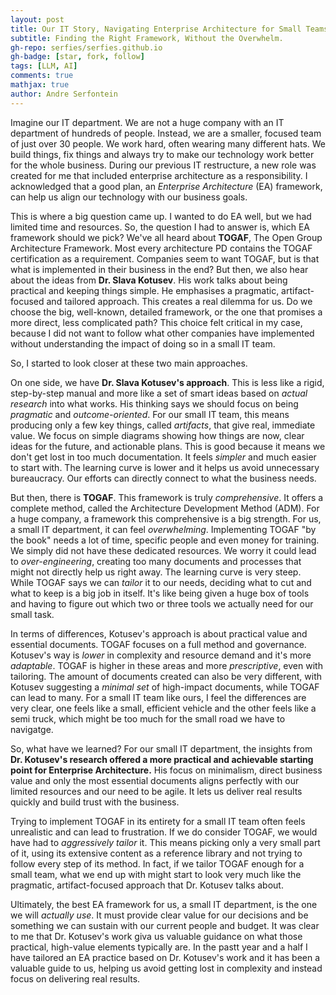 ```yaml
---
layout: post
title: Our IT Story, Navigating Enterprise Architecture for Small Teams
subtitle: Finding the Right Framework, Without the Overwhelm.
gh-repo: serfies/serfies.github.io
gh-badge: [star, fork, follow]
tags: [LLM, AI]
comments: true
mathjax: true
author: Andre Serfontein
---
```


Imagine our IT department. We are not a huge company with an IT department of hundreds of people. Instead, we are a smaller, focused team of just over 30 people. We work hard, often wearing many different hats. We build things, fix things and always try to make our technology work better for the whole business. During our previous IT restructure, a new role was created for me that included enterprise architecture as a responsibility. I acknowledged that a good plan, an *Enterprise Architecture* (EA) framework, can help us align our technology with our business goals.

This is where a big question came up. I wanted to do EA well, but we had limited time and resources. So, the question I had to answer is, which EA framework should we pick? We've all heard about **TOGAF**, The Open Group Architecture Framework. Most every architecture PD contains the TOGAF certification as a requirement. Companies seem to want TOGAF, but is that what is implemented in their business in the end? But then, we also hear about the ideas from **Dr. Slava Kotusev**. His work talks about being practical and keeping things simple. He emphasises a pragmatic, artifact-focused and tailored approach. This creates a real dilemma for us. Do we choose the big, well-known, detailed framework, or the one that promises a more direct, less complicated path? This choice felt critical in my case, because I did not want to follow what other companies have implemented without understanding the impact of doing so in a small IT team.

So, I started to look closer at these two main approaches.

On one side, we have **Dr. Slava Kotusev's approach**. This is less like a rigid, step-by-step manual and more like a set of smart ideas based on *actual research* into what works. His thinking says we should focus on being *pragmatic* and *outcome-oriented*. For our small IT team, this means producing only a few key things, called *artifacts*, that give real, immediate value. We focus on simple diagrams showing how things are now, clear ideas for the future, and actionable plans. This is good because it means we don't get lost in too much documentation. It feels *simpler* and much easier to start with. The learning curve is lower and it helps us avoid unnecessary bureaucracy. Our efforts can directly connect to what the business needs.

But then, there is **TOGAF**. This framework is truly *comprehensive*. It offers a complete method, called the Architecture Development Method (ADM). For a huge company, a framework this comprehensive is a big strength. For us, a small IT department, it can feel *overwhelming*. Implementing TOGAF "by the book" needs a lot of time, specific people and even money for training. We simply did not have these dedicated resources. We worry it could lead to *over-engineering*, creating too many documents and processes that might not directly help us right away. The learning curve is very steep. While TOGAF says we can *tailor* it to our needs, deciding what to cut and what to keep is a big job in itself. It's like being given a huge box of tools and having to figure out which two or three tools we actually need for our small task.

In terms of differences, Kotusev's approach is about practical value and essential documents. TOGAF focuses on a full method and governance. Kotusev's way is *lower* in complexity and resource demand and it's more *adaptable*. TOGAF is higher in these areas and more *prescriptive*, even with tailoring. The amount of documents created can also be very different, with Kotusev suggesting a *minimal set* of high-impact documents, while TOGAF can lead to many. For a small IT team like ours, I feel the differences are very clear, one feels like a small, efficient vehicle and the other feels like a semi truck, which might be too much for the small road we have to navigatge.

So, what have we learned? For our small IT department, the insights from **Dr. Kotusev's research offered a more practical and achievable starting point for Enterprise Architecture.** His focus on minimalism, direct business value and only the most essential documents aligns perfectly with our limited resources and our need to be agile. It lets us deliver real results quickly and build trust with the business.

Trying to implement TOGAF in its entirety for a small IT team often feels unrealistic and can lead to frustration. If we do consider TOGAF, we would have had to *aggressively tailor* it. This means picking only a very small part of it, using its extensive content as a reference library and not trying to follow every step of its method. In fact, if we tailor TOGAF enough for a small team, what we end up with might start to look very much like the pragmatic, artifact-focused approach that Dr. Kotusev talks about.

Ultimately, the best EA framework for us, a small IT department, is the one we will *actually use*. It must provide clear value for our decisions and be something we can sustain with our current people and budget. It was clear to me that Dr. Kotusev's work giva us valuable guidance on what those practical, high-value elements typically are. In the pastt year and a half I have tailored an EA practice based on Dr. Kotusev's work and it has been a valuable guide to us, helping us avoid getting lost in complexity and instead focus on delivering real results.